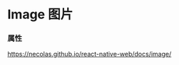 # Image 图片

<code src="./demos/demo1.tsx"></code>


### 属性

https://necolas.github.io/react-native-web/docs/image/
